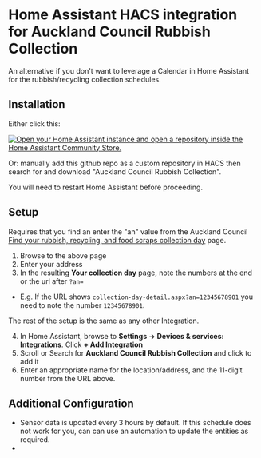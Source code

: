 # Home Assistant HACS integration for Auckland Council Rubbish Collection

An alternative if you don't want to leverage a Calendar in Home Assistant for the rubbish/recycling collection schedules.

## Installation

Either click this:

[![Open your Home Assistant instance and open a repository inside the Home Assistant Community Store.](https://my.home-assistant.io/badges/hacs_repository.svg)](https://my.home-assistant.io/redirect/hacs_repository/?owner=jeremysherriff&repository=auckland_rubbish_collection&category=Integration)

Or: manually add this github repo as a custom repository in HACS then search for and download "Auckland Council Rubbish Collection".

You will need to restart Home Assistant before proceeding.

## Setup
Requires that you find an enter the "an" value from the Auckland Council [Find your rubbish, recycling, and food scraps collection day](https://www.aucklandcouncil.govt.nz/rubbish-recycling/rubbish-recycling-collections/Pages/rubbish-recycling-collection-days.aspx) page.

1.  Browse to the above page
2.  Enter your address
3.  In the resulting **Your collection day** page, note the numbers at the end or the url after `?an=`
*  E.g. If the URL shows `collection-day-detail.aspx?an=12345678901` you need to note the number `12345678901`.

The rest of the setup is the same as any other Integration.

4.  In Home Assistant, browse to **Settings -> Devices & services: Integrations**. Click **+ Add Integration**
5.  Scroll or Search for **Auckland Council Rubbish Collection** and click to add it
6.  Enter an appropriate name for the location/address, and the 11-digit number from the URL above.

## Additional Configuration
- Sensor data is updated every 3 hours by default. If this schedule does not work for you, can can use an automation to update the entities as required.
- 
